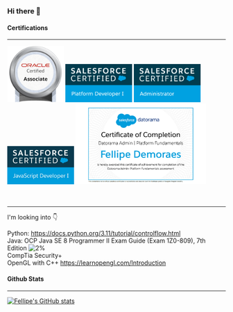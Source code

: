 

### Hi there 👋

#### Certifications
<hr/>
<div>
<img src="oracle-certified-associate-java-se-8-programmer.png" width="130">
<img  src="SFU_CRT_BDG_Pltfrm_Dev_I_RGB.jpg" width="154">
<img src="SFU_CRT_BDG_Admin_RGB.jpg" width="154">
<img src="2020-02_TH-Certification-Badge_JavaScript-Developer-I_RGB.jpg" width="154"> 
<img src="DatoramaFund.png" width="300">
</div>
<br/><br/>
<hr/>
I'm looking into 👇<br/>

Python: https://docs.python.org/3.11/tutorial/controlflow.html <br/>
Java: OCP Java SE 8 Programmer II Exam Guide (Exam 1Z0-809), 7th Edition  ![2%](https://progress-bar.dev/2) <br/>
CompTia Security+ <br/>
OpenGL with C++ https://learnopengl.com/Introduction <br/>

#### Github Stats
<hr/>

[![Fellipe's GitHub stats](https://github-readme-stats.vercel.app/api?username=fddemora)](https://github.com/fddemora/github-readme-stats)




<!--
**fddemora/fddemora** is a ✨ _special_ ✨ repository because its `README.md` (this file) appears on your GitHub profile.

Here are some ideas to get you started:

- 🔭 I’m currently working on ...
- 🌱 I’m currently learning ...
- 👯 I’m looking to collaborate on ...
- 🤔 I’m looking for help with ...
- 💬 Ask me about ...
- 📫 How to reach me: ...
- 😄 Pronouns: ...
- ⚡ Fun fact: ...
-->


